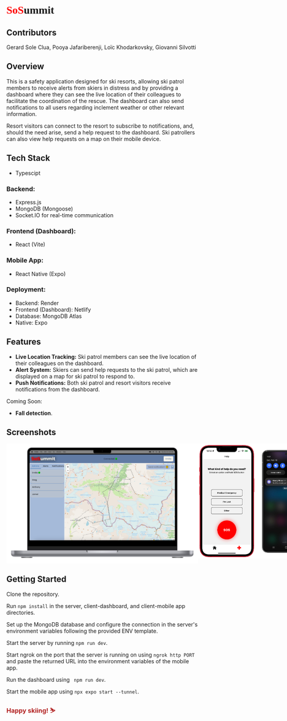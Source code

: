 <h1 style="font-family: RussoOne-Regular"><span style="color: red">SoS</span>ummit</h1>

## Contributors
Gerard Sole Clua, Pooya Jafariberenji, Loïc Khodarkovsky, Giovanni Silvotti

## Overview
This is a safety application designed for ski resorts, allowing ski patrol members to receive alerts from skiers in distress and by providing a dashboard where they can see the live location of their colleagues to facilitate the coordination of the rescue. The dashboard can also send notifications to all users regarding inclement weather or other relevant information.

Resort visitors can connect to the resort to subscribe to notifications, and, should the need arise, send a help request to the dashboard. Ski patrollers can also view help requests on a map on their mobile device.

## Tech Stack
- Typescipt
### Backend:
- Express.js
- MongoDB (Mongoose)
- Socket.IO for real-time communication
### Frontend (Dashboard):
- React (Vite)
### Mobile App:
- React Native (Expo)
### Deployment:
- Backend: Render
- Frontend (Dashboard): Netlify
- Database: MongoDB Atlas
- Native: Expo

## Features
- **Live Location Tracking:** Ski patrol members can see the live location of their colleagues on the dashboard.
- **Alert System:** Skiers can send help requests to the ski patrol, which are displayed on a map for ski patrol to respond to.
- **Push Notifications:** Both ski patrol and resort visitors receive notifications from the dashboard.

Coming Soon:
- **Fall detection**.

## Screenshots
<div style="display: flex;">
  <img alt="screenshot of dashboard" src="./client-dashboard/src/assets/dashboard.png" width="500px"/>
  <img alt="screenshot of mobile app SOS screen" src="./client-dashboard/src/assets/SOS_screen_mockup.png" height="300px" />
  <img alt="screenshot of mobile app notification" src="./client-dashboard/src/assets/notification.png" height="300px" />
</div>

## Getting Started
Clone the repository.

Run ```npm install``` in the server, client-dashboard, and client-mobile app directories.

Set up the MongoDB database and configure the connection in the server's environment variables following the provided ENV template.

Start the server by running ```npm run dev```.

Start ngrok on the port that the server is running on using ```ngrok http PORT``` and paste the returned URL into the environment variables of the mobile app.

Run the dashboard using ``` npm run dev```.

Start the mobile app using ```npx expo start --tunnel```.

<h3 style="color: firebrick"> Happy skiing! ⛷️</h3>